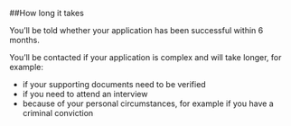 ##How long it takes

You’ll be told whether your application has been successful within 6 months.

You’ll be contacted if your application is complex and will take longer, for example:

- if your supporting documents need to be verified
- if you need to attend an interview
- because of your personal circumstances, for example if you have a criminal conviction
